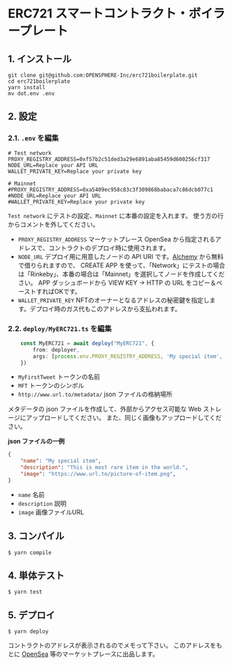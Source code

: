 # ERC721 スマートコントラクト・ボイラープレート

## 1. インストール

```shell
git clone git@github.com:OPENSPHERE-Inc/erc721boilerplate.git
cd erc721boilerplate
yarn install
mv dot.env .env
```

## 2. 設定

### 2.1. `.env` を編集

```dotenv
# Test network
PROXY_REGISTRY_ADDRESS=0xf57b2c51ded3a29e6891aba85459d600256cf317
NODE_URL=Replace your API URL
WALLET_PRIVATE_KEY=Replace your private key

# Mainnet
#PROXY_REGISTRY_ADDRESS=0xa5409ec958c83c3f309868babaca7c86dcb077c1
#NODE_URL=Replace your API URL
#WALLET_PRIVATE_KEY=Replace your private key
```

`Test network` にテストの設定、`Mainnet` に本番の設定を入れます。 
使う方の行からコメントを外してください。

- `PROXY_REGISTRY_ADDRESS` マーケットプレース OpenSea から指定されるアドレスで、コントラクトのデプロイ時に使用されます。
- `NODE_URL` デプロイ用に用意したノードの API URI です。[Alchemy](https://www.alchemyapi.io/) から無料で借りられますので、
  CREATE APP を使って、「Network」にテストの場合は「Rinkeby」、本番の場合は「Mainnet」を選択してノードを作成してください。
  APP ダッシュボードから VIEW KEY → HTTP の URL をコピー＆ペーストすればOKです。
- `WALLET_PRIVATE_KEY` NFTのオーナーとなるアドレスの秘密鍵を指定します。デプロイ時のガス代もこのアドレスから支払われます。


### 2.2. `deploy/MyERC721.ts` を編集

```typescript
    const MyERC721 = await deploy("MyERC721", {
        from: deployer,
        args: [process.env.PROXY_REGISTRY_ADDRESS, 'My special item', 'MSI', 'http://www.url.to/metadata/'],
    })
```

- `MyFirstTweet` トークンの名前
- `MFT` トークンのシンボル
- `http://www.url.to/metadata/` json ファイルの格納場所

メタデータの json ファイルを作成して、外部からアクセス可能な Web ストレージにアップロードしてください。
また、同じく画像もアップロードしてください。

**json ファイルの一例**

```json
{
    "name": "My special item",
    "description": "This is most rare item in the world.",
    "image": "https://www.url.to/picture-of-item.png",
}
```

- `name` 名前
- `description` 説明
- `image` 画像ファイルURL


## 3. コンパイル

```shell
$ yarn compile
```

## 4. 単体テスト

```shell
$ yarn test
```

## 5. デプロイ

```shell
$ yarn deploy
```

コントラクトのアドレスが表示されるのでメモって下さい。
このアドレスをもとに [OpenSea](https://opensea.io/) 等のマーケットプレースに出品します。
